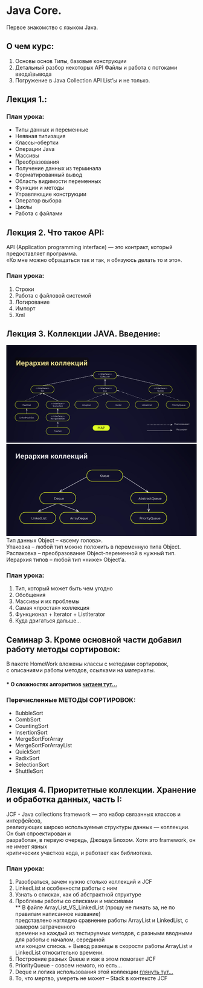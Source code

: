 # Java Core.  
Первое знакомство с языком Java.  
## О чем курс:  
1. Основы основ
   Типы, базовые конструкции
2. Детальный разбор некоторых API
   Файлы и работа с потоками ввода\вывода
3. Погружение в Java Collection API
   List’ы и не только.  
## Лекция 1.:  
### План урока:
- Типы данных и переменные
- Неявная типизация
- Классы-обертки
- Операции Java
- Массивы
- Преобразования
- Получение данных из терминала
- Форматированный вывод
- Область видимости переменных
- Функции и методы
- Управляющие конструкции
- Оператор выбора
- Циклы
- Работа с файлами
## Лекция 2. Что такое API:  
API (Application programming interface) — это контракт, который предоставляет программа.  
«Ко мне можно обращаться так и так, я обязуюсь делать то и это».  
### План урока:  
1. Строки
2. Работа с файловой системой 
3. Логирование
4. Импорт
5. Xml
## Лекция 3. Коллекции JAVA. Введение:
![Иерархия коллекций (общяя).png](Java_Core_GB%2FFiles%2F%D0%98%D0%B5%D1%80%D0%B0%D1%80%D1%85%D0%B8%D1%8F%20%D0%BA%D0%BE%D0%BB%D0%BB%D0%B5%D0%BA%D1%86%D0%B8%D0%B9%20%28%D0%BE%D0%B1%D1%89%D1%8F%D1%8F%29.png)
![Иерархия коллекций (queue).png](Java_Core_GB%2FFiles%2F%D0%98%D0%B5%D1%80%D0%B0%D1%80%D1%85%D0%B8%D1%8F%20%D0%BA%D0%BE%D0%BB%D0%BB%D0%B5%D0%BA%D1%86%D0%B8%D0%B9%20%28queue%29.png)
Тип данных Object – «всему голова».  
Упаковка – любой тип можно положить в переменную типа Object.  
Распаковка – преобразование Object-переменной в нужный тип.  
Иерархия типов – любой тип «ниже» Object’а.
### План урока:
1. Тип, который может быть чем угодно
2. Обобщения
3. Массивы и их проблемы
4. Самая «простая» коллекция
5. Функционал + Iterator + ListIterator
6. Куда двигаться дальше...
## Семинар 3. Кроме основной части добавил работу методы сортировок:
В пакете HomeWork вложены классы с методами сортировок,  
с описаниями работы методов, ссылками на материалы.  
#### * О сложностях алгоритмов [читаем тут...](https://habr.com/ru/articles/188010/)
### Перечисленные **МЕТОДЫ СОРТИРОВОК**:
- BubbleSort
- CombSort
- CountingSort
- InsertionSort
- MergeSortForArray
- MergeSortForArrayList
- QuickSort
- RadixSort
- SelectionSort
- ShuttleSort
## Лекция 4. Приоритетные коллекции.  Хранение и обработка данных, чаcть I:
JCF - Java collections framework — это набор связанных классов и интерфейсов,  
реализующих широко используемые структуры данных — коллекции. Он был спроектирован и  
разработан, в первую очередь, Джошуа Блохом. Хотя это framework, он не имеет явных  
критических участков кода, и работает как библиотека.
### План урока:
1. Разобраться, зачем нужно столько коллекций и JCF
2. LinkedList и особенности работы с ним
3. Узнать о списках, как об абстрактной структуре
4. Проблемы работы со списками и массивами  
** В файле ArrayList_VS_LinkedList (прошу не пинать за, не по правилам написанное название)  
представлено наглядно сравнение работы ArrayList и LinkedList, с замером затраченного  
времени на каждый из тестируемых методов, с разными вводными для работы с началом, серединой  
или концом списка. + Вывод разницы в скорости работы ArrayList и LinkedList относительно времени.
5. Построение разных Queue и как в этом помогает JCF
6. PriorityQueue - совсем немого, но есть...
7. Deque и логика использования этой коллекции [глянуть тут...](https://docs.oracle.com/javase/7/docs/api/java/util/Deque.html)
8. То, что мертво, умереть не может – Stack в контексте JCF
